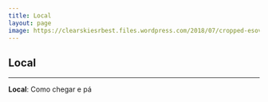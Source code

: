 ```yaml
---
title: Local
layout: page
image: https://clearskiesrbest.files.wordpress.com/2018/07/cropped-esoview1.jpg
---
```

## Local
---
**Local**: 
Como chegar e pá

